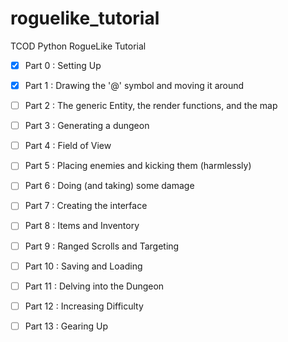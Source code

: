 # roguelike_tutorial
TCOD Python RogueLike Tutorial

- [x] Part  0 : Setting Up
- [x] Part  1 : Drawing the '@' symbol and moving it around

- [ ] Part  2 : The generic Entity, the render functions, and the map
- [ ] Part  3 : Generating a dungeon

- [ ] Part  4 : Field of View
- [ ] Part  5 : Placing enemies and kicking them (harmlessly)

- [ ] Part  6 : Doing (and taking) some damage
- [ ] Part  7 : Creating the interface
 
- [ ] Part  8 : Items and Inventory
- [ ] Part  9 : Ranged Scrolls and Targeting

- [ ] Part 10 : Saving and Loading
- [ ] Part 11 : Delving into the Dungeon

- [ ] Part 12 : Increasing Difficulty
- [ ] Part 13 : Gearing Up

